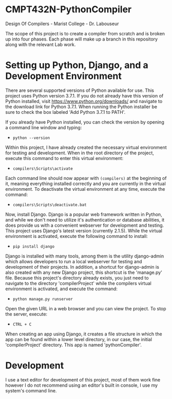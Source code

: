 # CMPT432N-PythonCompiler
Design Of Compilers - Marist College - Dr. Labouseur

The scope of this project is to create a compiler from scratch and is broken up into four phases. Each phase will make up a branch in this repository along with the relevant Lab work.

# Setting up Python, Django, and a Development Environment
There are several supported versions of Python available for use. This project uses Python version 3.7.1. If you do not already have this version of Python installed, visit https://www.python.org/downloads/ and navigate to the download link for Python 3.7.1. When running the Python installer be sure to check the box labeled 'Add Python 3.7.1 to PATH'.

If you already have Python installed, you can check the version by opening a command line window and typing:
- `python --version`

Within this project, I have already created the necessary virtual environment for testing and development. When in the root directory of the project, execute this command to enter this virtual environment:
- `compilers\Scripts\activate`

Each command line should now appear with `(compilers)` at the beginning of it, meaning everything installed correctly and you are currently in the virtual environment. 
To deactivate the virtual environment at any time, execute the command:
- `compilers\Scripts\deactivate.bat` 

Now, install Django. Django is a popular web framework written in Python, and while we don't need to utilize it's authentication or database abilities, it does provide us with a convenient webserver for development and testing. This project uses Django's latest version (currently 2.1.5). While the virtual environment is activated, execute the following command to install:
- `pip install django` 

Django is installed with many tools, among them is the utility django-admin which allows developers to run a local webserver for testing and development of their projects. In addition, a shortcut for django-admin is also created with any new Django project, this shortcut is the 'manage.py' file. Because this project's directory already exists, you just need to navigate to the directory 'compilerProject' while the compilers virtual environment is activated, and execute the command:
- `python manage.py runserver`

Open the given URL in a web browser and you can view the project. To stop the server, execute:
- `CTRL + C`

When creating an app using Django, it creates a file structure in which the app can be found within a lower level directory, in our case, the initial 'compilerProject' directory. This app is named 'pythonCompiler'.

# Development

I use a text editor for development of this project, most of them work fine however I do not recommend using an editor's built in console, I use my system's command line.
